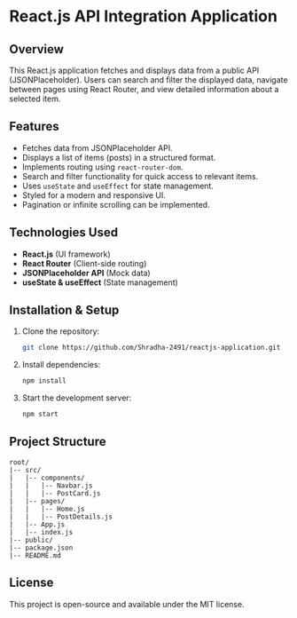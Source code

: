 # React.js API Integration Application

## Overview
This React.js application fetches and displays data from a public API (JSONPlaceholder). Users can search and filter the displayed data, navigate between pages using React Router, and view detailed information about a selected item.

## Features
- Fetches data from JSONPlaceholder API.
- Displays a list of items (posts) in a structured format.
- Implements routing using `react-router-dom`.
- Search and filter functionality for quick access to relevant items.
- Uses `useState` and `useEffect` for state management.
- Styled for a modern and responsive UI.
- Pagination or infinite scrolling can be implemented.

## Technologies Used
- **React.js** (UI framework)
- **React Router** (Client-side routing)
- **JSONPlaceholder API** (Mock data)
- **useState & useEffect** (State management)

## Installation & Setup
1. Clone the repository:
   ```bash
   git clone https://github.com/Shradha-2491/reactjs-application.git
   ```
2. Install dependencies:
   ```bash
   npm install
   ```
3. Start the development server:
   ```bash
   npm start
   ```

## Project Structure
```
root/
|-- src/
|   |-- components/
|   |   |-- Navbar.js
|   |   |-- PostCard.js
|   |-- pages/
|   |   |-- Home.js
|   |   |-- PostDetails.js
|   |-- App.js
|   |-- index.js
|-- public/
|-- package.json
|-- README.md
```

## License
This project is open-source and available under the MIT license.
